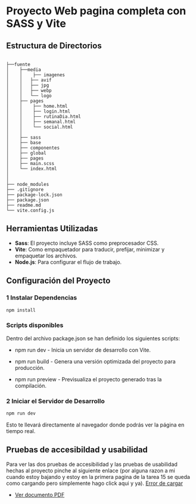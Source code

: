 # Proyecto Web pagina completa con SASS y  Vite

##  Estructura de Directorios
```

├──fuente
│    ├──media
│    │    ├── imagenes
│    │   ├── avif
│    │   ├── jpg
│    │   ├── webp
│    │   └── logo
│    ├── pages
│    │    ├── home.html
│    │    ├── login.html
│    │    ├── rutinaDia.html
│    │    ├── semanal.html
│    │    └── social.html
│    │
│    ├── sass
│    ├── base
│    ├── componentes
│    ├── global
│    ├── pages
│    ├── main.scss
│    └── index.html 
│ 
│ 
├── node_modules
├── .gitignore
├── package-lock.json
├── package.json
├── readme.md
└── vite.config.js

```
##  Herramientas Utilizadas

- **Sass**: El proyecto  incluye SASS como preprocesador CSS.
- **Vite**: Como empaquetador para traducir, prefijar, minimizar y empaquetar los archivos.
- **Node.js**: Para configurar el flujo de trabajo.




##  Configuración del Proyecto

### 1️ Instalar Dependencias

```sh
npm install
```

### Scripts disponibles

Dentro del archivo package.json se han definido los siguientes scripts:

- npm run dev - Inicia un servidor de desarrollo con Vite.

- npm run build - Genera una versión optimizada del proyecto para producción.

- npm run preview - Previsualiza el proyecto generado tras la compilación.


### 2️ Iniciar el Servidor de Desarrollo

```sh
npm run dev
```

Esto te llevará directamente al navegador donde podrás ver la página en tiempo real. 

## Pruebas de accesibildad y usabilidad  
Para ver las dos pruebas de accesibilidad y las pruebas de usabilidad hechas al proyecto pinche al siguiente enlace (por alguna razon a mi cuando estoy bajando y estoy en la primera pagina de la tarea 15 se queda como cargando pero simplemente hago click aqui y ya).
[Error de cargar](image.png)
- [Ver documento PDF](./Tarea14y15.pdf)
